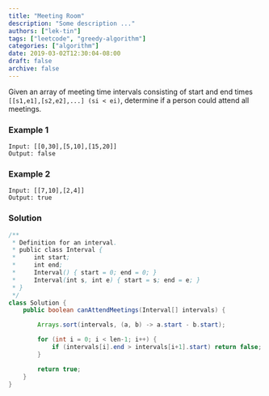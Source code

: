 ```yaml
---
title: "Meeting Room"
description: "Some description ..."
authors: ["lek-tin"]
tags: ["leetcode", "greedy-algorithm"]
categories: ["algorithm"]
date: 2019-03-02T12:30:04-08:00
draft: false
archive: false
---
```

Given an array of meeting time intervals consisting of start and end times `[[s1,e1],[s2,e2],...] (si < ei)`, determine if a person could attend all meetings.

### Example 1
```
Input: [[0,30],[5,10],[15,20]]
Output: false
```
### Example 2
```
Input: [[7,10],[2,4]]
Output: true
```

### Solution
```java
/**
 * Definition for an interval.
 * public class Interval {
 *     int start;
 *     int end;
 *     Interval() { start = 0; end = 0; }
 *     Interval(int s, int e) { start = s; end = e; }
 * }
 */
class Solution {
    public boolean canAttendMeetings(Interval[] intervals) {

        Arrays.sort(intervals, (a, b) -> a.start - b.start);

        for (int i = 0; i < len-1; i++) {
            if (intervals[i].end > intervals[i+1].start) return false;
        }

        return true;
    }
}
```